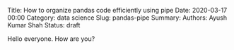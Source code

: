 Title: How to organize pandas code efficiently using pipe
Date: 2020-03-17 00:00
Category: data science
Slug: pandas-pipe
Summary:
Authors: Ayush Kumar Shah
Status: draft

Hello everyone. How are you?
